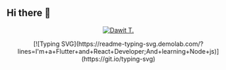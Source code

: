 ## Hi there 👋

<p align="center">
  <a href="https://github.com/dawitesfa">
    <img href='' alt='Dawit T.'></a>
</p>
<p align="center">
[![Typing SVG](https://readme-typing-svg.demolab.com/?lines=I'm+a+Flutter+and+React+Developer;And+learning+Node+js)](https://git.io/typing-svg)
</p>
<!--
**dawitesfa/dawitesfa** is a ✨ _special_ ✨ repository because its `README.md` (this file) appears on your GitHub profile.

Here are some ideas to get you started:

- 🔭 I’m currently working on ...
- 🌱 I’m currently learning ...
- 👯 I’m looking to collaborate on ...
- 🤔 I’m looking for help with ...
- 💬 Ask me about ...
- 📫 How to reach me: ...
- 😄 Pronouns: ...
- ⚡ Fun fact: ...
-->

